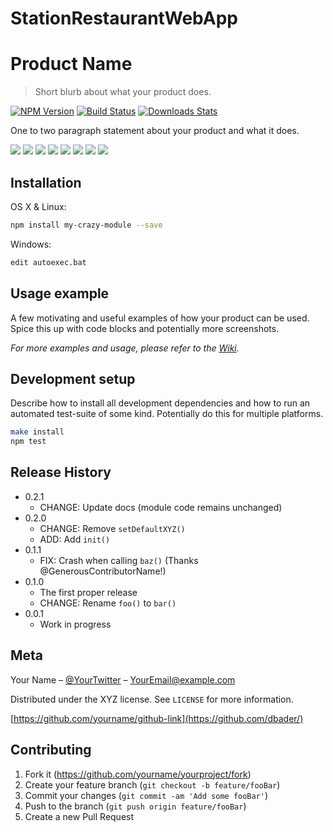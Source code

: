 # StationRestaurantWebApp
# Product Name
> Short blurb about what your product does.

[![NPM Version][npm-image]][npm-url]
[![Build Status][travis-image]][travis-url]
[![Downloads Stats][npm-downloads]][npm-url]

One to two paragraph statement about your product and what it does.

![](https://github.com/CavidH/StationRestaurantWebApp/blob/master/StationRestaurant/wwwroot/Assets/img/screencapture.png)
![](https://github.com/CavidH/StationRestaurant/wwwroot/Assets/img/screencapture-localhost-44368-Menu-2022-04-12-10_55_55.png)
![](https://github.com/CavidH/StationRestaurant/wwwroot/Assets/img/screencapture-localhost-44368-Reservation-2022-04-12-10_58_36.png)
![](https://github.com/CavidH/StationRestaurant/wwwroot/Assets/img/screencapture-localhost-44368-Gallery-2022-04-12-10_56_26.png)
![](https://github.com/CavidH/StationRestaurant/wwwroot/Assets/img/screencapture-localhost-44368-Contact-2022-04-12-10_56_36.png)
![](https://github.com/CavidH/StationRestaurant/wwwroot/Assets/img/screencapture-localhost-44368-Product-2022-04-12-10_57_32.png)
![](https://github.com/CavidH/StationRestaurantWebApp/blob/master/StationRestaurant/wwwroot/Assets/img/screencapture.png)
![](https://github.com/CavidH/StationRestaurantWebApp/blob/master/StationRestaurant/wwwroot/Assets/img/screencapture.png)

## Installation

OS X & Linux:

```sh
npm install my-crazy-module --save
```

Windows:

```sh
edit autoexec.bat
```

## Usage example

A few motivating and useful examples of how your product can be used. Spice this up with code blocks and potentially more screenshots.

_For more examples and usage, please refer to the [Wiki][wiki]._

## Development setup

Describe how to install all development dependencies and how to run an automated test-suite of some kind. Potentially do this for multiple platforms.

```sh
make install
npm test
```

## Release History

* 0.2.1
    * CHANGE: Update docs (module code remains unchanged)
* 0.2.0
    * CHANGE: Remove `setDefaultXYZ()`
    * ADD: Add `init()`
* 0.1.1
    * FIX: Crash when calling `baz()` (Thanks @GenerousContributorName!)
* 0.1.0
    * The first proper release
    * CHANGE: Rename `foo()` to `bar()`
* 0.0.1
    * Work in progress

## Meta

Your Name – [@YourTwitter](https://twitter.com/dbader_org) – YourEmail@example.com

Distributed under the XYZ license. See ``LICENSE`` for more information.

[https://github.com/yourname/github-link](https://github.com/dbader/)

## Contributing

1. Fork it (<https://github.com/yourname/yourproject/fork>)
2. Create your feature branch (`git checkout -b feature/fooBar`)
3. Commit your changes (`git commit -am 'Add some fooBar'`)
4. Push to the branch (`git push origin feature/fooBar`)
5. Create a new Pull Request

<!-- Markdown link & img dfn's -->
[npm-image]: https://img.shields.io/npm/v/datadog-metrics.svg?style=flat-square
[npm-url]: https://npmjs.org/package/datadog-metrics
[npm-downloads]: https://img.shields.io/npm/dm/datadog-metrics.svg?style=flat-square
[travis-image]: https://img.shields.io/travis/dbader/node-datadog-metrics/master.svg?style=flat-square
[travis-url]: https://travis-ci.org/dbader/node-datadog-metrics
[wiki]: https://github.com/yourname/yourproject/wiki

